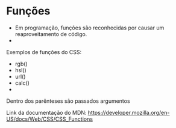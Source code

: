 # Funções
* Em programação, funções são reconhecidas por causar um reaproveitamento de código.
* 
Exemplos de funções do CSS:

* rgb()
* hsl()
* url()
* calc()
* 
Dentro dos parênteses são passados argumentos

Link da documentação do MDN: https://developer.mozilla.org/en-US/docs/Web/CSS/CSS_Functions